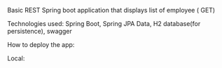 Basic REST Spring boot application that displays list of employee ( GET)

Technologies used: Spring Boot, Spring JPA Data, H2 database(for persistence), swagger

How to deploy the app:

Local:

